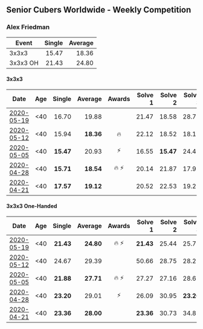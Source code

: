 ## Senior Cubers Worldwide - Weekly Competition
### Alex Friedman

| Event | Single | Average |
| -- | --: | --: |
| 3x3x3 | 15.47 | 18.36 |
| 3x3x3 OH | 21.43 | 24.80 |

#### 3x3x3

| Date | Age | Single | Average | Awards | Solve 1 | Solve 2 | Solve 3 | Solve 4 | Solve 5 | Video |
| :--: | :--: | --: | --: | :--: | --: | --: | --: | --: | --: | :-- |
| [2020-05-19](../3x3x3/results/2020-05-19.md) | <40 | 16.70 | 19.88 |  | 21.47 | 18.58 | 28.71 | 19.59 | 16.70 | [Link](https://www.facebook.com/events/1880761498725633/permalink/1881032082031908/) |
| [2020-05-12](../3x3x3/results/2020-05-12.md) | <40 | 15.94 | **18.36** | 🔥 | 22.12 | 18.52 | 18.11 | 18.45 | 15.94 | [Link](https://www.facebook.com/events/546188069600739/permalink/550338852518994/) |
| [2020-05-05](../3x3x3/results/2020-05-05.md) | <40 | **15.47** | 20.93 | ⚡ | 16.55 | **15.47** | 24.45 | 21.79 | 29.27 | [Link](https://www.facebook.com/events/3313106775587396/permalink/3318780915019982/) |
| [2020-04-28](../3x3x3/results/2020-04-28.md) | <40 | **15.71** | **18.54** | 🔥 ⚡ | 20.14 | 21.87 | 17.98 | 17.50 | **15.71** | [Link](https://www.facebook.com/events/535188653858103/permalink/538721276838174/) |
| [2020-04-21](../3x3x3/results/2020-04-21.md) | <40 | **17.57** | **19.12** |  | 20.52 | 22.53 | 19.25 | **17.57** | 17.60 | [Link](https://www.facebook.com/events/880278499062375/permalink/883238492099709/) |


#### 3x3x3 One-Handed

| Date | Age | Single | Average | Awards | Solve 1 | Solve 2 | Solve 3 | Solve 4 | Solve 5 | Video |
| :--: | :--: | --: | --: | :--: | --: | --: | --: | --: | --: | :-- |
| [2020-05-19](../oh/results/2020-05-19.md) | <40 | **21.43** | **24.80** | 🔥 ⚡ | **21.43** | 25.44 | 25.76 | 25.00 | 23.97 | [Link](https://www.facebook.com/events/1880761498725633/permalink/1881033222031794/) |
| [2020-05-12](../oh/results/2020-05-12.md) | <40 | 24.67 | 29.39 |  | 50.66 | 28.75 | 28.27 | 31.15 | 24.67 | [Link](https://www.facebook.com/events/546188069600739/permalink/550339859185560/) |
| [2020-05-05](../oh/results/2020-05-05.md) | <40 | **21.88** | **27.71** | 🔥 ⚡ | 27.27 | 27.16 | 28.69 | 36.05 | **21.88** | [Link](https://www.facebook.com/events/3313106775587396/permalink/3318782515019822/) |
| [2020-04-28](../oh/results/2020-04-28.md) | <40 | **23.20** | 29.01 | ⚡ | 26.09 | 30.95 | **23.20** | 29.98 | 34.02 | [Link](https://www.facebook.com/events/535188653858103/permalink/538723453504623/) |
| [2020-04-21](../oh/results/2020-04-21.md) | <40 | **23.36** | **28.00** |  | **23.36** | 30.73 | 34.82 | 27.46 | 25.82 | [Link](https://www.facebook.com/events/880278499062375/permalink/883239652099593/) |


<!-- Global site tag (gtag.js) - Google Analytics -->
<script async src="https://www.googletagmanager.com/gtag/js?id=UA-86348435-3"></script>
<script>window.dataLayer = window.dataLayer || []; function gtag() {dataLayer.push(arguments);} gtag('js', new Date()); gtag('config', 'UA-86348435-3');</script>
